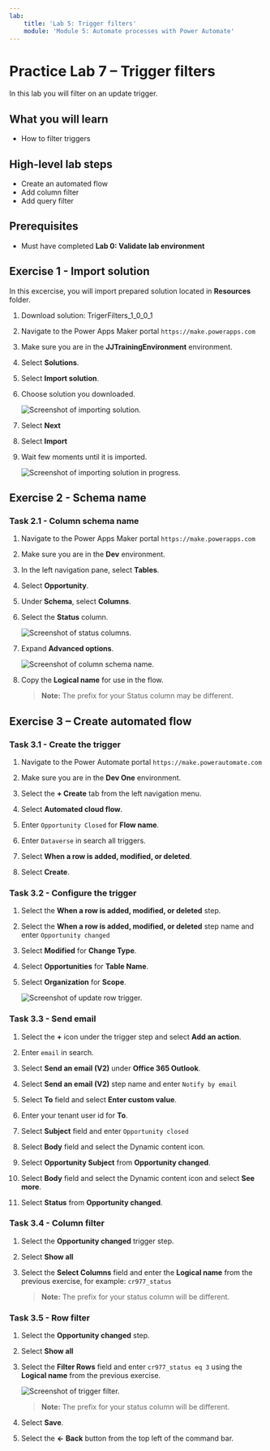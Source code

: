 ```yaml
---
lab:
    title: 'Lab 5: Trigger filters'
    module: 'Module 5: Automate processes with Power Automate'
---
```


# Practice Lab 7 – Trigger filters

In this lab you will filter on an update trigger.

## What you will learn

- How to filter triggers

## High-level lab steps

- Create an automated flow
- Add column filter
- Add query filter

## Prerequisites

- Must have completed **Lab 0: Validate lab environment**

## Exercise 1 - Import solution


In this excercise, you will import prepared solution located in **Resources** folder.

1. Download solution: TrigerFilters_1_0_0_1 

1. Navigate to the Power Apps Maker portal `https://make.powerapps.com`

1. Make sure you are in the **JJTrainingEnvironment** environment.

1. Select **Solutions**.

1. Select **Import solution**.

1. Choose solution you downloaded.

    ![Screenshot of importing solution.](../Media/import-solution.png)

1. Select **Next**

1. Select **Import**

1. Wait few moments until it is imported.

    ![Screenshot of importing solution in progress.](../Media/import-solution-inprogress.png)

## Exercise 2 - Schema name

### Task 2.1 - Column schema name

1. Navigate to the Power Apps Maker portal `https://make.powerapps.com`

1. Make sure you are in the **Dev** environment.

1. In the left navigation pane, select **Tables**.

1. Select **Opportunity**.

1. Under **Schema**, select **Columns**.

1. Select the **Status** column.

    ![Screenshot of status columns.](../Media/opportunity-status-column.png)

1. Expand **Advanced options**.

    ![Screenshot of column schema name.](../Media/column-schema-name.png)

1. Copy the **Logical name** for use in the flow.

   > **Note:** The prefix for your Status column may be different.


## Exercise 3 – Create automated flow

### Task 3.1 - Create the trigger

1. Navigate to the Power Automate portal `https://make.powerautomate.com`

1. Make sure you are in the **Dev One** environment.

1. Select the **+ Create** tab from the left navigation menu.

1. Select **Automated cloud flow**.

1. Enter `Opportunity Closed` for **Flow name**.

1. Enter `Dataverse` in search all triggers.

1. Select **When a row is added, modified, or deleted**.

1. Select **Create**.


### Task 3.2 - Configure the trigger

1. Select the **When a row is added, modified, or deleted** step.

1. Select the **When a row is added, modified, or deleted** step name and enter `Opportunity changed`

1. Select **Modified** for **Change Type**.

1. Select **Opportunities** for **Table Name**.

1. Select **Organization** for **Scope**.

    ![Screenshot of update row trigger.](../Media/update-trigger.png)


### Task 3.3 - Send email

1. Select the **+** icon under the trigger step and select **Add an action**.

1. Enter `email` in search.

1. Select **Send an email (V2)** under **Office 365 Outlook**.

1. Select **Send an email (V2)** step name and enter `Notify by email`

1. Select **To** field and select **Enter custom value**.

1. Enter your tenant user id for **To**.

1. Select **Subject** field and enter `Opportunity closed`

1. Select **Body** field and select the Dynamic content icon.

1. Select **Opportunity Subject** from **Opportunity changed**.

1. Select **Body** field and select the Dynamic content icon and select **See more**.

1. Select **Status** from **Opportunity changed**.


### Task 3.4 - Column filter

1. Select the **Opportunity changed** trigger step.

1. Select **Show all**

1. Select the **Select Columns** field and enter the **Logical name** from the previous exercise, for example: `cr977_status`

   > **Note:** The prefix for your status column will be different.


### Task 3.5 - Row filter

1. Select the **Opportunity changed** step.

1. Select **Show all**

1. Select the **Filter Rows** field and enter `cr977_status eq 3` using the **Logical name** from the previous exercise.

    ![Screenshot of trigger filter.](../Media/trigger-filter.png)

    > **Note:** The prefix for your status column will be different.

1. Select **Save**.

1. Select the **<-** **Back** button from the top left of the command bar.

